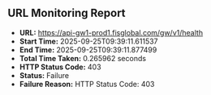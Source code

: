 ## URL Monitoring Report

- **URL:** https://api-gw1-prod1.fisglobal.com/gw/v1/health
- **Start Time:** 2025-09-25T09:39:11.611537
- **End Time:** 2025-09-25T09:39:11.877499
- **Total Time Taken:** 0.265962 seconds
- **HTTP Status Code:** 403
- **Status:** Failure
- **Failure Reason:** HTTP Status Code: 403
